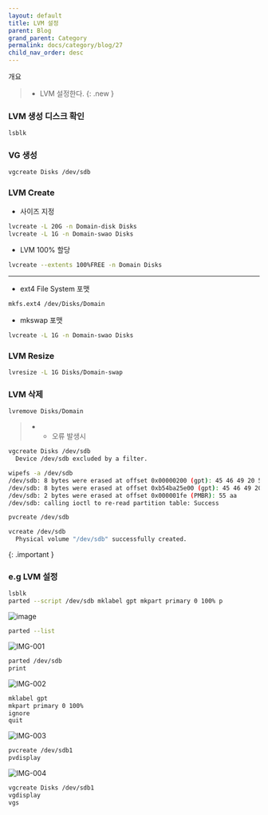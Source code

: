 ```yaml
---
layout: default
title: LVM 설정
parent: Blog
grand_parent: Category
permalink: docs/category/blog/27
child_nav_order: desc
---
```


개요

> - LVM 설정한다.
{: .new }

### LVM 생성 디스크 확인

```bash
lsblk
```

### VG 생성

```bash
vgcreate Disks /dev/sdb
```

### LVM Create

- 사이즈 지정

```bash
lvcreate -L 20G -n Domain-disk Disks
lvcreate -L 1G -n Domain-swao Disks
```

- LVM 100% 할당

```bash
lvcreate --extents 100%FREE -n Domain Disks
```

---

- ext4 File System 포맷

```bash
mkfs.ext4 /dev/Disks/Domain
```

- mkswap 포맷

```bash
lvcreate -L 1G -n Domain-swao Disks
```

### LVM Resize

```bash
lvresize -L 1G Disks/Domain-swap
```

### LVM 삭제

```bash
lvremove Disks/Domain
```

> - * 오류 발생시
> 
```bash
vgcreate Disks /dev/sdb
  Device /dev/sdb excluded by a filter.
```
>
>
```bash
wipefs -a /dev/sdb
/dev/sdb: 8 bytes were erased at offset 0x00000200 (gpt): 45 46 49 20 50 41 52 54
/dev/sdb: 8 bytes were erased at offset 0xb54ba25e00 (gpt): 45 46 49 20 50 41 52 54
/dev/sdb: 2 bytes were erased at offset 0x000001fe (PMBR): 55 aa
/dev/sdb: calling ioctl to re-read partition table: Success
```
>
>
```bash
pvcreate /dev/sdb
```
>
>
```bash
vcreate /dev/sdb
  Physical volume "/dev/sdb" successfully created.
```
>
{: .important }


### e.g LVM 설정

```bash
lsblk
parted --script /dev/sdb mklabel gpt mkpart primary 0 100% p
```

![image](https://user-images.githubusercontent.com/36792594/192085816-5958c6fa-7fbf-4e6c-97e0-9e0dce490484.png)

```bash
parted --list
```

![IMG-001](https://user-images.githubusercontent.com/36792594/183372804-3960c46f-b885-4981-89d1-84e7355e1940.png)

```bash
parted /dev/sdb
print
```

![IMG-002](https://user-images.githubusercontent.com/36792594/183372813-409e6e35-3575-4631-9cac-7c6455d6f3d9.png)

```bash
mklabel gpt
mkpart primary 0 100%
ignore
quit
```

![IMG-003](https://user-images.githubusercontent.com/36792594/183372815-541d5c7c-62d9-4b0f-b775-85ccff8dae17.png)

```bash
pvcreate /dev/sdb1
pvdisplay
```

![IMG-004](https://user-images.githubusercontent.com/36792594/183379107-c523af84-c9fa-4b92-80a6-84ee94e141fc.png)

```bash
vgcreate Disks /dev/sdb1
vgdisplay
vgs
```
